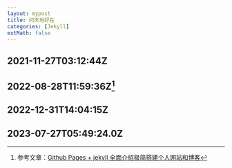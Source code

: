 ```yaml
---
layout: mypost
title: 问天地好在
categories: [Jekyll]
extMath: false
---
```


## 2021-11-27T03:12:44Z

## 2022-08-28T11:59:36Z[^1]

## 2022-12-31T14:04:15Z

## 2023-07-27T05:49:24.0Z

[^1]:参考文章：[Github Pages + jekyll 全面介绍极简搭建个人网站和博客](https://zhuanlan.zhihu.com/p/51240503)
